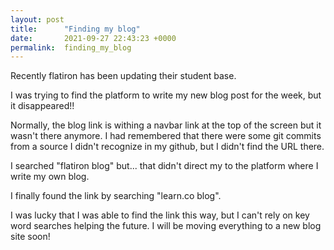 ```yaml
---
layout: post
title:      "Finding my blog"
date:       2021-09-27 22:43:23 +0000
permalink:  finding_my_blog
---
```



Recently flatiron has been updating their student base.  

I was trying to find the platform to write my new blog post for the week, but it disappeared!!

Normally, the blog link is withing a navbar link at the top of the screen but it wasn't there anymore.  I had remembered that there were some git commits from a source I didn't recognize in my github, but I didn't find the URL there.

I searched "flatiron blog" but... that didn't direct my to the platform where I write my own blog.

I finally found the link by searching "learn.co blog".

I was lucky that I was able to find the link this way, but I can't rely on key word searches helping  the future.  I will be moving everything to a new blog site soon!
